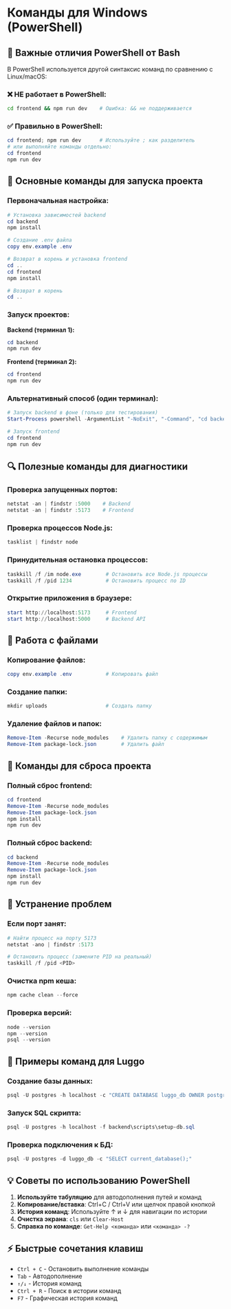 # Команды для Windows (PowerShell)

## 🔧 Важные отличия PowerShell от Bash

В PowerShell используется другой синтаксис команд по сравнению с Linux/macOS:

### ❌ НЕ работает в PowerShell:
```bash
cd frontend && npm run dev    # Ошибка: && не поддерживается
```

### ✅ Правильно в PowerShell:
```powershell
cd frontend; npm run dev      # Используйте ; как разделитель
# или выполняйте команды отдельно:
cd frontend
npm run dev
```

## 🚀 Основные команды для запуска проекта

### Первоначальная настройка:
```powershell
# Установка зависимостей backend
cd backend
npm install

# Создание .env файла
copy env.example .env

# Возврат в корень и установка frontend
cd ..
cd frontend  
npm install

# Возврат в корень
cd ..
```

### Запуск проектов:

**Backend (терминал 1):**
```powershell
cd backend
npm run dev
```

**Frontend (терминал 2):**
```powershell
cd frontend
npm run dev
```

### Альтернативный способ (один терминал):
```powershell
# Запуск backend в фоне (только для тестирования)
Start-Process powershell -ArgumentList "-NoExit", "-Command", "cd backend; npm run dev"

# Запуск frontend
cd frontend
npm run dev
```

## 🔍 Полезные команды для диагностики

### Проверка запущенных портов:
```powershell
netstat -an | findstr :5000    # Backend
netstat -an | findstr :5173    # Frontend
```

### Проверка процессов Node.js:
```powershell
tasklist | findstr node
```

### Принудительная остановка процессов:
```powershell
taskkill /f /im node.exe        # Остановить все Node.js процессы
taskkill /f /pid 1234           # Остановить процесс по ID
```

### Открытие приложения в браузере:
```powershell
start http://localhost:5173     # Frontend
start http://localhost:5000     # Backend API
```

## 📁 Работа с файлами

### Копирование файлов:
```powershell
copy env.example .env           # Копировать файл
```

### Создание папки:
```powershell
mkdir uploads                   # Создать папку
```

### Удаление файлов и папок:
```powershell
Remove-Item -Recurse node_modules    # Удалить папку с содержимым
Remove-Item package-lock.json        # Удалить файл
```

## 🔄 Команды для сброса проекта

### Полный сброс frontend:
```powershell
cd frontend
Remove-Item -Recurse node_modules
Remove-Item package-lock.json
npm install
npm run dev
```

### Полный сброс backend:
```powershell
cd backend  
Remove-Item -Recurse node_modules
Remove-Item package-lock.json
npm install
npm run dev
```

## 🐛 Устранение проблем

### Если порт занят:
```powershell
# Найти процесс на порту 5173
netstat -ano | findstr :5173

# Остановить процесс (замените PID на реальный)
taskkill /f /pid <PID>
```

### Очистка npm кеша:
```powershell
npm cache clean --force
```

### Проверка версий:
```powershell
node --version
npm --version
psql --version
```

## 📝 Примеры команд для Luggo

### Создание базы данных:
```powershell
psql -U postgres -h localhost -c "CREATE DATABASE luggo_db OWNER postgres;"
```

### Запуск SQL скрипта:
```powershell
psql -U postgres -h localhost -f backend\scripts\setup-db.sql
```

### Проверка подключения к БД:
```powershell
psql -U postgres -d luggo_db -c "SELECT current_database();"
```

## 💡 Советы по использованию PowerShell

1. **Используйте табуляцию** для автодополнения путей и команд
2. **Копирование/вставка**: Ctrl+C / Ctrl+V или щелчок правой кнопкой
3. **История команд**: Используйте ↑ и ↓ для навигации по истории
4. **Очистка экрана**: `cls` или `Clear-Host`
5. **Справка по команде**: `Get-Help <команда>` или `<команда> -?`

## ⚡ Быстрые сочетания клавиш

- `Ctrl + C` - Остановить выполнение команды
- `Tab` - Автодополнение
- `↑/↓` - История команд  
- `Ctrl + R` - Поиск в истории команд
- `F7` - Графическая история команд 